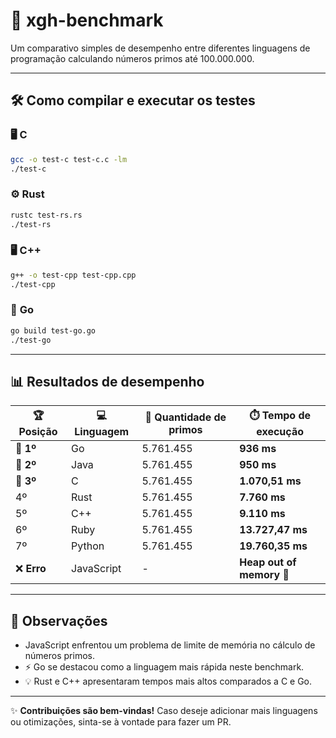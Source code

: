 
# 🚀 xgh-benchmark

Um comparativo simples de desempenho entre diferentes linguagens de programação calculando números primos até 100.000.000.

---

## 🛠️ Como compilar e executar os testes

### 🖥️ **C**
```bash
gcc -o test-c test-c.c -lm
./test-c
```

### ⚙️ **Rust**
```bash
rustc test-rs.rs
./test-rs
```

### 🖥️ **C++**
```bash
g++ -o test-cpp test-cpp.cpp
./test-cpp
```

### 🌟 **Go**
```bash
go build test-go.go
./test-go
```

---

## 📊 Resultados de desempenho

| 🏆 **Posição** | 💻 **Linguagem** | 🔢 **Quantidade de primos** | ⏱️ **Tempo de execução**       |
|----------------|-----------------|-----------------------------|--------------------------------|
| 🥇 **1º**      | Go              | 5.761.455                  | **936 ms**                   |
| 🥈 **2º**      | Java            | 5.761.455                  | **950 ms**                   |
| 🥉 **3º**      | C               | 5.761.455                  | **1.070,51 ms**              |
| 4º             | Rust            | 5.761.455                  | **7.760 ms**                 |
| 5º             | C++             | 5.761.455                  | **9.110 ms**                 |
| 6º             | Ruby            | 5.761.455                  | **13.727,47 ms**             |
| 7º             | Python          | 5.761.455                  | **19.760,35 ms**             |
| ❌ **Erro**    | JavaScript      | -                          | **Heap out of memory** 🛑    |

---

## 📝 Observações
- JavaScript enfrentou um problema de limite de memória no cálculo de números primos.
- ⚡ Go se destacou como a linguagem mais rápida neste benchmark.
- 💡 Rust e C++ apresentaram tempos mais altos comparados a C e Go.

---

✨ **Contribuições são bem-vindas!** Caso deseje adicionar mais linguagens ou otimizações, sinta-se à vontade para fazer um PR.  
